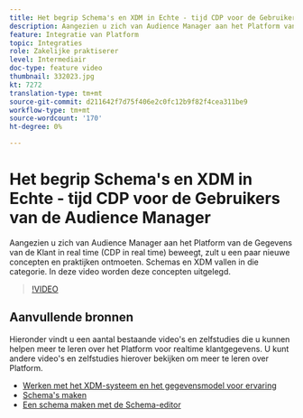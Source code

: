```yaml
---
title: Het begrip Schema's en XDM in Echte - tijd CDP voor de Gebruikers van de Audience Manager
description: Aangezien u zich van Audience Manager aan het Platform van de Gegevens van de Klant in real time (CDP in real time) beweegt, zult u een paar nieuwe concepten en praktijken ontmoeten. Schemas en XDM vallen in die categorie. In deze video worden deze concepten uitgelegd.
feature: Integratie van Platform
topic: Integraties
role: Zakelijke praktiserer
level: Intermediair
doc-type: feature video
thumbnail: 332023.jpg
kt: 7272
translation-type: tm+mt
source-git-commit: d211642f7d75f406e2c0fc12b9f82f4cea311be9
workflow-type: tm+mt
source-wordcount: '170'
ht-degree: 0%

---
```



# Het begrip Schema&#39;s en XDM in Echte - tijd CDP voor de Gebruikers van de Audience Manager

Aangezien u zich van Audience Manager aan het Platform van de Gegevens van de Klant in real time (CDP in real time) beweegt, zult u een paar nieuwe concepten en praktijken ontmoeten. Schemas en XDM vallen in die categorie. In deze video worden deze concepten uitgelegd.

>[!VIDEO](https://video.tv.adobe.com/v/332023/?quality=12&learn=on)

## Aanvullende bronnen

Hieronder vindt u een aantal bestaande video&#39;s en zelfstudies die u kunnen helpen meer te leren over het Platform voor realtime klantgegevens. U kunt andere video&#39;s en zelfstudies hierover bekijken om meer te leren over Platform.

* [Werken met het XDM-systeem en het gegevensmodel voor ervaring](https://experienceleague.adobe.com/docs/platform-learn/tutorials/schemas/understanding-the-xdm-system-and-experience-data-model.html)
* [Schema&#39;s maken](https://experienceleague.adobe.com/docs/platform-learn/tutorials/schemas/create-your-first-schema-with-out-of-the-box-components.html)
* [Een schema maken met de Schema-editor](https://experienceleague.adobe.com/docs/experience-platform/xdm/tutorials/create-schema-ui.html?lang=en#getting-started)
